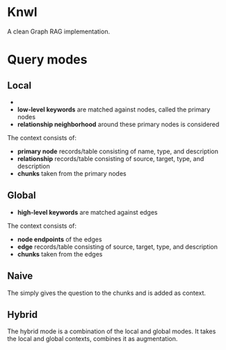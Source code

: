# Knwl

A clean Graph RAG implementation.

# Query modes

## Local
- 
- **low-level keywords** are matched against nodes, called the primary nodes
- **relationship neighborhood**  around these primary nodes is considered

The context consists of:

- **primary node** records/table consisting of name, type, and description
- **relationship** records/table consisting of source, target, type, and description
- **chunks** taken from the primary nodes


## Global

- **high-level keywords** are matched against edges

The context consists of:
- **node endpoints** of the edges
- **edge** records/table consisting of source, target, type, and description
- **chunks** taken from the edges

## Naive

The simply gives the question to the chunks and is added as context.

## Hybrid

The hybrid mode is a combination of the local and global modes. 
It takes the local and global contexts, combines it as augmentation.

